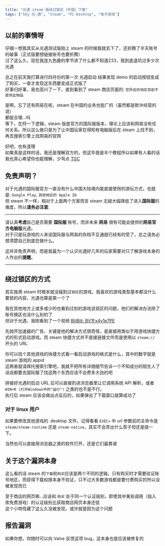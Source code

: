 ```yaml
---
title: "光遇 steam 版绕过锁区（中国）下载"
tags: ["Sky 光·遇", "Steam", "PC-Desktop", "电子游戏"]
---
```


## 以前的事情呀

仔细一想我其实从光遇测试版刚上 steam 的时候我就去下了，还折腾了半天账号的破事（正式版要想链接账号也要折腾）\
过了这么久，现在我连九色鹿的季节讲了什么都不知道233，我到底退坑过多少次光遇

总之在前天我打算进行四月份的第一次 光遇启动 结果发现 demo 的启动按钮变成了购买，一查才发现这东西要变成正式版了\
好事归好事，我也高兴了一下，直到看到了 steam 商店页面的: `您所在的地区目前不提供此物品`

是啊，忘了还有网易在呢，steam 在中国的业务也挺广的（虽然都是默许经营的说）\
都挺合理...吗\
等下，在捋一下逻辑，steam 版是官方的国际服版本，理论上应该和网易没有任何关系。所以这么做只是为了让中国玩家在得知有电脑版后在 steam 上找不到，再去搜索引擎上找网易的官网

好吧，也有道理\
如果真是这样的话，我还是理解双方的，但这毕竟是半个教程所以如果有人看的话我也真心希望你也能理解，少骂点 [TGC](https://thatgamecompany.com)

## 免责声明？

对于光遇的国际服官方一直没有什么中国大陆境内能直接使用的游玩方式，也就是: `Google Play`, `其他地区的 Apple ID`\
但 steam 不一样，相对于上面两个方案而言 steam 无疑大幅降低了进入**国际服**的难度，所以**请务必注意**:

---

请认真**考虑**自己是否需要 **国际服** 账号，而非未来 **网易** 很有可能会提供的**网易官方电脑版**光遇。\
对于只是玩游戏的人来说国际服与网易的存档不互通就已经有的受了，总之请务必想清楚自己到底在做什么。

这并非免责声明，而是我最为一个认识光遇好几年的玩家需要对只了解游戏本身的人作出的**提醒**。

---

## 绕过锁区的方式

其实我用 steam 时根本就没碰到过`锁区`的游戏，我喜欢的游戏类型基本都没什么要锁的内容，光遇也算是第一个了

我在其他地方上或多或少的也看到过别的游戏说锁区的问题，他们的解决办法除了账号换区也没什么别的了\
但对于光遇，我刚看到了一个视频 [BiliBili: BV1Fx4y1e7PE](https://www.bilibili.com/video/BV1Fx4y1e7PE)

先抛开加速器的广告，关键是他的解决方式很奇怪，是直接用类似于用游戏快捷方式的形式启动游戏。而 steam 快捷方式并不直接链接文件而是使用以 `steam://` 开头的 URL

你可以找个其他游戏的快捷方式看一看启动游戏的格式是什么，其中的数字就是 steam 游戏的 appid\
这两者就请拜托搜索引擎吧，我就不把所有详细细节告诉一个不知成分的陌生人了\
话说都要去国际服了找这两个东西应该不会费多大劲的吧

拼接好光遇的启动 URL 后可以直接扔进浏览器里让它调用系统 API 解析，或者 `WIN+R (打开Windows中的"运行")` 之类的也不是不行。\
执行后 steam 应该会做出点反应的，如果弹出了下载窗口就算成功了

### 对于 linux 用户

如果要修改其他游戏的 .desktop 文件，记得看看 `EXEC=` 中 url 参数前的主命令是 `steam/steam-runtime` 还是 `steam-native`，其实不会弄出什么茬子但还是提一下。

当然也可以直接用浏览器之类的软件打开，还是它们最靠谱

## 关于这个漏洞本身

这么看的话 steam 的`下载`和`购买`应该是两个不同的逻辑，只有购买时才需要验证账号地区，而获得下载权限本身不验证，只不过大多数游戏都是要付费购买的所以没被发现而已

至于商店的网页嘛...应该和 `购买` 处于同一个认证级别，即使其中某些调用（指入库免费游戏）的认证级别比获取商店网页本身还低\
这个小特性藏了这么久没被发现，或许就是因为这个问题

## 报告漏洞

如果你想，你随时可以向 Valve 反馈这项 bug，这本身也是应该被修复的
